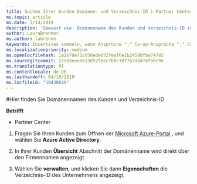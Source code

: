 ```yaml
---
title: Suchen Ihrer Kunden Domänen- und Verzeichnis-ID | Partner Center
ms.topic: article
ms.date: 3/14/2019
description: 'Gewusst wie: Domänenname des Kunden und Verzeichnis-ID zu finden, wenn einen Anspruch senden'
author: LauraBrenner
ms.author: labrenne
keywords: Incentives sammeln, wenn Ansprüche "," Co-op-Ansprüche "," Co-op-Guthaben, OSA, unabhängige Softwarehersteller können Umsatz-Zuordnung, Domänenname, Verzeichnis-ID
ms.localizationpriority: medium
ms.openlocfilehash: 1a267de71c050ede872feaf6e1b24588fba74792
ms.sourcegitcommit: 275d3eee5613d52f0ac7b8c78f7a7ddd74f56c9e
ms.translationtype: MT
ms.contentlocale: de-DE
ms.lasthandoff: 04/10/2019
ms.locfileid: "59430649"
---
```

#<a name="find-your-customers-domain-name-and-directory-id"></a>Hier finden Sie Domänennamen des Kunden und Verzeichnis-ID

**Betrifft**

-  Partner Center

1.  Fragen Sie Ihren Kunden zum Öffnen der [Microsoft Azure-Portal](https://ms.portal.azure.com/#home) , und wählen Sie **Azure Active Directory**. 

2.  In Ihrer Kunden **Übersicht** Abschnitt der Domänenname wird direkt über den Firmennamen angezeigt.  

3.  Wählen Sie **verwalten**, und klicken Sie dann **Eigenschaften** die Verzeichnis-ID des Unternehmens angezeigt.
